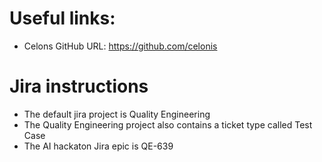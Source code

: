 # Useful links:

- Celons GitHub URL: https://github.com/celonis

# Jira instructions

- The default jira project is Quality Engineering
- The Quality Engineering project also contains a ticket type called Test Case
- The AI hackaton Jira epic is QE-639